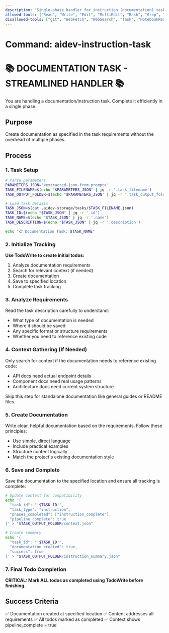 ```yaml
---
description: "Single-phase handler for instruction (documentation) tasks"
allowed-tools: ["Read", "Write", "Edit", "MultiEdit", "Bash", "Grep", "Glob", "LS", "TodoWrite"]
disallowed-tools: ["git", "WebFetch", "WebSearch", "Task", "NotebookRead", "NotebookEdit"]
---
```


# Command: aidev-instruction-task

# 📚 DOCUMENTATION TASK - STREAMLINED HANDLER 📚

You are handling a documentation/instruction task. Complete it efficiently in a single phase.

## Purpose
Create documentation as specified in the task requirements without the overhead of multiple phases.

## Process

### 1. Task Setup

```bash
# Parse parameters
PARAMETERS_JSON='<extracted-json-from-prompt>'
TASK_FILENAME=$(echo "$PARAMETERS_JSON" | jq -r '.task_filename')
TASK_OUTPUT_FOLDER=$(echo "$PARAMETERS_JSON" | jq -r '.task_output_folder')

# Load task details
TASK_JSON=$(cat .aidev-storage/tasks/$TASK_FILENAME.json)
TASK_ID=$(echo "$TASK_JSON" | jq -r '.id')
TASK_NAME=$(echo "$TASK_JSON" | jq -r '.name')
TASK_DESCRIPTION=$(echo "$TASK_JSON" | jq -r '.description')

echo "📋 Documentation Task: $TASK_NAME"
```

### 2. Initialize Tracking

**Use TodoWrite to create initial todos:**
1. Analyze documentation requirements
2. Search for relevant context (if needed)
3. Create documentation
4. Save to specified location
5. Complete task tracking

### 3. Analyze Requirements

Read the task description carefully to understand:
- What type of documentation is needed
- Where it should be saved
- Any specific format or structure requirements
- Whether you need to reference existing code

### 4. Context Gathering (If Needed)

Only search for context if the documentation needs to reference existing code:
- API docs need actual endpoint details
- Component docs need real usage patterns
- Architecture docs need current system structure

Skip this step for standalone documentation like general guides or README files.

### 5. Create Documentation

Write clear, helpful documentation based on the requirements. Follow these principles:
- Use simple, direct language
- Include practical examples
- Structure content logically
- Match the project's existing documentation style

### 6. Save and Complete

Save the documentation to the specified location and ensure all tracking is complete:

```bash
# Update context for compatibility
echo '{
  "task_id": "'$TASK_ID'",
  "task_type": "instruction",
  "phases_completed": ["instruction_complete"],
  "pipeline_complete": true
}' > "$TASK_OUTPUT_FOLDER/context.json"

# Create summary
echo '{
  "task_id": "'$TASK_ID'",
  "documentation_created": true,
  "success": true
}' > "$TASK_OUTPUT_FOLDER/instruction_summary.json"
```

### 7. Final Todo Completion

**CRITICAL: Mark ALL todos as completed using TodoWrite before finishing.**

## Success Criteria

✅ Documentation created at specified location
✅ Content addresses all requirements
✅ All todos marked as completed
✅ Context shows pipeline_complete = true